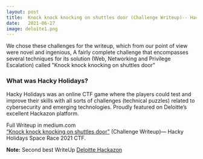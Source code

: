 ```yaml
---
layout: post
title:  Knock knock knocking on shuttles door (Challenge Writeup)-- Hacky Holidays Space Race 2021 CTF.
date:   2021-06-27
image: deloite1.png
---
```


<p class="intro"><span class="dropcap">W</span>e chose these challenges for the writeup, which from our point of view were novel and ingenious, A fairly complete challenge that encompasses several techniques for its solution (Web, Networking and Privilege Escalation) called "Knock knock knocking on shuttles door"</p>

### What was Hacky Holidays?
Hacky Holidays was an online CTF game where the players could test and improve their skills with all sorts of challenges (technical puzzles) related to cybersecurity and emerging technologies. Proudly featured on Deloitte’s excellent Hackazon platform.

Full Writeup in medium.com  
[“Knock knock knocking on shuttles door”](https://medium.com/@leonuz/knock-knock-knocking-on-shuttles-door-challenge-writeup-hacky-holidays-space-race-2021-ctf-263bfbb5a306) (Challenge Writeup)— Hacky Holidays Space Race 2021 CTF.  

**Note:** Second best WriteUp [Deloitte Hackazon](https://2021.hackyholidays.io/)

